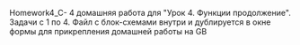Homework4_C- 4 домашняя работа для "Урок 4. Функции продолжение". Задачи с 1 по 4. Файл с блок-схемами внутри и дублируется в окне формы для прикрепления домашней работы на GB
